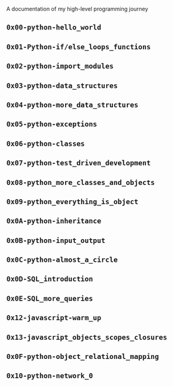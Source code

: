 A documentation of my high-level programming journey

## `0x00-python-hello_world`
## `0x01-Python-if/else_loops_functions`
## `0x02-python-import_modules`
## `0x03-python-data_structures`
## `0x04-python-more_data_structures`
## `0x05-python-exceptions`
## `0x06-python-classes`
## `0x07-python-test_driven_development`
## `0x08-python_more_classes_and_objects`
## `0x09-python_everything_is_object`
## `0x0A-python-inheritance`
## `0x0B-python-input_output`
## `0x0C-python-almost_a_circle`
## `0x0D-SQL_introduction`
## `0x0E-SQL_more_queries`
## `0x12-javascript-warm_up`
## `0x13-javascript_objects_scopes_closures`
## `0x0F-python-object_relational_mapping`
## `0x10-python-network_0`
